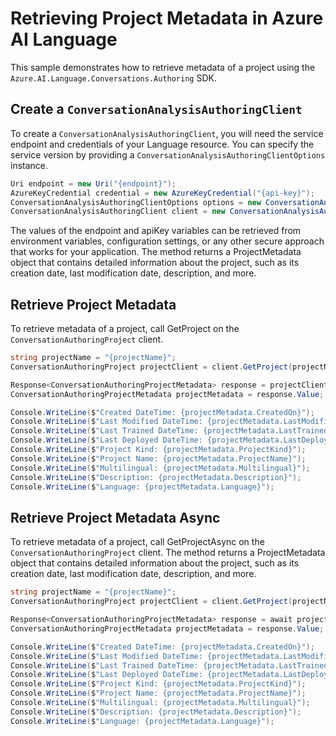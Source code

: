 # Retrieving Project Metadata in Azure AI Language

This sample demonstrates how to retrieve metadata of a project using the `Azure.AI.Language.Conversations.Authoring` SDK.

## Create a `ConversationAnalysisAuthoringClient`

To create a `ConversationAnalysisAuthoringClient`, you will need the service endpoint and credentials of your Language resource. You can specify the service version by providing a `ConversationAnalysisAuthoringClientOptions` instance.

```C# Snippet:CreateAuthoringClientForSpecificApiVersion
Uri endpoint = new Uri("{endpoint}");
AzureKeyCredential credential = new AzureKeyCredential("{api-key}");
ConversationAnalysisAuthoringClientOptions options = new ConversationAnalysisAuthoringClientOptions(ConversationAnalysisAuthoringClientOptions.ServiceVersion.V2024_11_15_Preview);
ConversationAnalysisAuthoringClient client = new ConversationAnalysisAuthoringClient(endpoint, credential, options);
```

The values of the endpoint and apiKey variables can be retrieved from environment variables, configuration settings, or any other secure approach that works for your application. The method returns a ProjectMetadata object that contains detailed information about the project, such as its creation date, last modification date, description, and more.

## Retrieve Project Metadata

To retrieve metadata of a project, call GetProject on the `ConversationAuthoringProject` client.

```C# Snippet:Sample4_ConversationsAuthoring_GetProject
string projectName = "{projectName}";
ConversationAuthoringProject projectClient = client.GetProject(projectName);

Response<ConversationAuthoringProjectMetadata> response = projectClient.GetProject();
ConversationAuthoringProjectMetadata projectMetadata = response.Value;

Console.WriteLine($"Created DateTime: {projectMetadata.CreatedOn}");
Console.WriteLine($"Last Modified DateTime: {projectMetadata.LastModifiedOn}");
Console.WriteLine($"Last Trained DateTime: {projectMetadata.LastTrainedOn}");
Console.WriteLine($"Last Deployed DateTime: {projectMetadata.LastDeployedOn}");
Console.WriteLine($"Project Kind: {projectMetadata.ProjectKind}");
Console.WriteLine($"Project Name: {projectMetadata.ProjectName}");
Console.WriteLine($"Multilingual: {projectMetadata.Multilingual}");
Console.WriteLine($"Description: {projectMetadata.Description}");
Console.WriteLine($"Language: {projectMetadata.Language}");
```

## Retrieve Project Metadata Async

To retrieve metadata of a project, call GetProjectAsync on the `ConversationAuthoringProject` client. The method returns a ProjectMetadata object that contains detailed information about the project, such as its creation date, last modification date, description, and more.

```C# Snippet:Sample4_ConversationsAuthoring_GetProjectAsync
string projectName = "{projectName}";
ConversationAuthoringProject projectClient = client.GetProject(projectName);

Response<ConversationAuthoringProjectMetadata> response = await projectClient.GetProjectAsync();
ConversationAuthoringProjectMetadata projectMetadata = response.Value;

Console.WriteLine($"Created DateTime: {projectMetadata.CreatedOn}");
Console.WriteLine($"Last Modified DateTime: {projectMetadata.LastModifiedOn}");
Console.WriteLine($"Last Trained DateTime: {projectMetadata.LastTrainedOn}");
Console.WriteLine($"Last Deployed DateTime: {projectMetadata.LastDeployedOn}");
Console.WriteLine($"Project Kind: {projectMetadata.ProjectKind}");
Console.WriteLine($"Project Name: {projectMetadata.ProjectName}");
Console.WriteLine($"Multilingual: {projectMetadata.Multilingual}");
Console.WriteLine($"Description: {projectMetadata.Description}");
Console.WriteLine($"Language: {projectMetadata.Language}");
```
